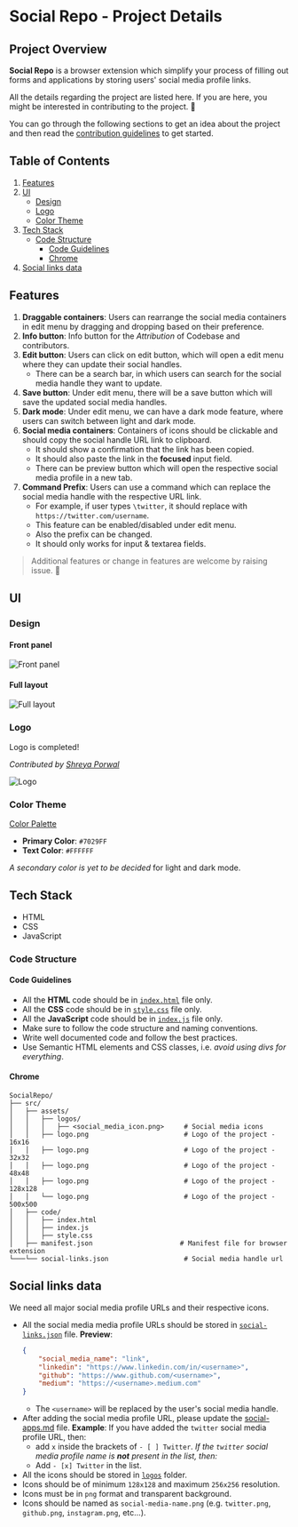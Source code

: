 # Social Repo - Project Details

## Project Overview

**Social Repo** is a browser extension which simplify your process of filling out forms and applications by storing users' social media profile links.

All the details regarding the project are listed here.
If you are here, you might be interested in contributing to the project. 🎉

You can go through the following sections to get an idea about the project and then read the [contribution guidelines](CONTRIBUTING) to get started.

## Table of Contents

1. [Features](#features)
2. [UI](#ui)
    - [Design](#design)
    - [Logo](#logo)
    - [Color Theme](#color-theme)
3. [Tech Stack](#tech-stack)
    - [Code Structure](#code-structure)
        - [Code Guidelines](#code-guidelines)
        - [Chrome](#chrome)
4. [Social links data](#social-links-data)

## Features

<!-- As seen in [layout](#full-layout), the features are as follows: -->

1. **Draggable containers**: Users can rearrange the social media containers in edit menu by dragging and dropping based on their preference.
2. **Info button**: Info button for the _Attribution_ of Codebase and contributors.
3. **Edit button**: Users can click on edit button, which will open a edit menu where they can update their social handles.
    - There can be a search bar, in which users can search for the social media handle they want to update.
4. **Save button**: Under edit menu, there will be a save button which will save the updated social media handles.
5. **Dark mode**: Under edit menu, we can have a dark mode feature, where users can switch between light and dark mode.
6. **Social media containers**: Containers of icons should be clickable and should copy the social handle URL link to clipboard.
    - It should show a confirmation that the link has been copied.
    - It should also paste the link in the **focused** input field.
    - There can be preview button which will open the respective social media profile in a new tab.
7. **Command Prefix**: Users can use a command which can replace the social media handle with the respective URL link.
    - For example, if user types `\twitter`, it should replace with `https://twitter.com/username`.
    - This feature can be enabled/disabled under edit menu.
    - Also the prefix can be changed.
    - It should only works for input & textarea fields.

> Additional features or change in features are welcome by raising issue. 🤗

## UI

### Design

#### Front panel

![Front panel](../../design/Front%20Panel.jpg)

#### Full layout

![Full layout](../../design/Social%20Repo.jpg)

### Logo

Logo is completed!

_Contributed by [Shreya Porwal](https://github.com/porwalshreyaa)_

![Logo](../../src/assets/logo.png)

### Color Theme

[Color Palette](https://coolors.co/ffffff-9662ff-8c52ff-7029ff)

-   **Primary Color**: `#7029FF`
-   **Text Color**: `#FFFFFF`

_A secondary color is yet to be decided_ for light and dark mode.

## Tech Stack

-   HTML
-   CSS
-   JavaScript

### Code Structure

#### Code Guidelines

-   All the **HTML** code should be in [`index.html`](../../src/code/index.html) file only.
-   All the **CSS** code should be in [`style.css`](../../src/code/style.css) file only.
-   All the **JavaScript** code should be in [`index.js`](../../src/code/index.js) file only.
-   Make sure to follow the code structure and naming conventions.
-   Write well documented code and follow the best practices.
-   Use Semantic HTML elements and CSS classes, i.e. _avoid using divs for everything_.

#### Chrome

```
SocialRepo/
├── src/
│   ├── assets/
│   │   ├── logos/
│   │   │   ├── <social_media_icon.png>     # Social media icons
│   │   ├── logo.png                        # Logo of the project - 16x16
│   │   ├── logo.png                        # Logo of the project - 32x32
│   │   ├── logo.png                        # Logo of the project - 48x48
│   │   ├── logo.png                        # Logo of the project - 128x128
│   │   └── logo.png                        # Logo of the project - 500x500
│   ├── code/
│   │   ├── index.html
│   │   ├── index.js
│   │   ├── style.css
│   ├── manifest.json                      # Manifest file for browser extension
└───└── social-links.json                   # Social media handle url
```

## Social links data

We need all major social media profile URLs and their respective icons.

-   All the social media media profile URLs should be stored in [`social-links.json`](../../src/social-links.json) file.
    **Preview**:
    ```json
    {
        "social_media_name": "link",
        "linkedin": "https://www.linkedin.com/in/<username>",
        "github": "https://www.github.com/<username>",
        "medium": "https://<username>.medium.com"
    }
    ```
    -   The `<username>` will be replaced by the user's social media handle.
-   After adding the social media profile URL, please update the [social-apps.md](./social-apps.md) file.
    **Example**:
    If you have added the `twitter` social media profile URL, then:
    -   add `x` inside the brackets of `- [ ] Twitter`.
        _If the `twitter` social media profile name is **not** present in the list, then:_
    -   Add `- [x] Twitter` in the list.
-   All the icons should be stored in [`logos`](../../src/assets/logos/) folder.
-   Icons should be of minimum `128x128` and maximum `256x256` resolution.
-   Icons must be in `png` format and transparent background.
-   Icons should be named as `social-media-name.png` (e.g. `twitter.png`, `github.png`, `instagram.png`, etc...).
